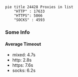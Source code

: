 
```mermaid
pie title 24428 Proxies in list
    "HTTP" : 17633
    "HTTPS": 5866
    "SOCKS" : 4593
```

### Some Info
#### Average Timeout

- mixed: 4.7s
- http: 2.8s
- https: 7.6s
- socks: 6.2s